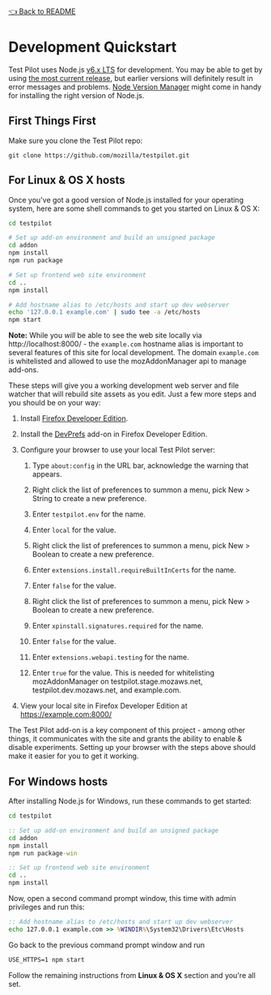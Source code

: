 [👈 Back to README](../../README.md)

# Development Quickstart

Test Pilot uses Node.js [v6.x LTS](https://nodejs.org/dist/latest-v6.x/) for
development. You may be able to get by using
[the most current release](https://nodejs.org/en/download/current/), but
earlier versions will definitely result in error messages and problems. [Node
Version Manager](https://github.com/creationix/nvm/blob/master/README.markdown)
might come in handy for installing the right version of Node.js.

## First Things First

Make sure you clone the Test Pilot repo:

  `git clone https://github.com/mozilla/testpilot.git`

## For Linux & OS X hosts

Once you've got a good version of Node.js installed for your operating system,
here are some shell commands to get you started on Linux & OS X:

```bash
cd testpilot

# Set up add-on environment and build an unsigned package
cd addon
npm install
npm run package

# Set up frontend web site environment
cd ..
npm install

# Add hostname alias to /etc/hosts and start up dev webserver
echo '127.0.0.1 example.com' | sudo tee -a /etc/hosts
npm start
```

**Note:** While you *will* be able to see the web site locally via
http://localhost:8000/ - the `example.com` hostname alias is important to
several features of this site for local development. The domain `example.com`
is whitelisted and allowed to use the mozAddonManager api to manage add-ons.

These steps will give you a working development web server and file
watcher that will rebuild site assets as you edit. Just a few more steps and
you should be on your way:

1. Install [Firefox Developer Edition][devedition].

1. Install the [DevPrefs][] add-on in Firefox Developer Edition.

1. Configure your browser to use your local Test Pilot server:

   1. Type `about:config` in the URL bar, acknowledge the warning that appears.

   1. Right click the list of preferences to summon a menu, pick New > String
      to create a new preference.

   1. Enter `testpilot.env` for the name.

   1. Enter `local` for the value.

   1. Right click the list of preferences to summon a menu, pick New > Boolean
      to create a new preference.

   1. Enter `extensions.install.requireBuiltInCerts` for the name.

   1. Enter `false` for the value.

   1. Right click the list of preferences to summon a menu, pick New > Boolean
      to create a new preference.

   1. Enter `xpinstall.signatures.required` for the name.

   1. Enter `false` for the value.

   1. Enter `extensions.webapi.testing` for the name.

   1. Enter `true` for the value. This is needed for whitelisting mozAddonManager
      on testpilot.stage.mozaws.net, testpilot.dev.mozaws.net, and example.com.

1. View your local site in Firefox Developer Edition at https://example.com:8000/

[devedition]: https://www.mozilla.org/en-US/firefox/developer/
[devprefs]: https://addons.mozilla.org/en-US/firefox/addon/devprefs/

The Test Pilot add-on is a key component of this project - among other things,
it communicates with the site and grants the ability to enable & disable
experiments. Setting up your browser with the steps above should make it easier
for you to get it working.

## For Windows hosts

After installing Node.js for Windows, run these commands to get started:

```cmd
cd testpilot

:: Set up add-on environment and build an unsigned package
cd addon
npm install
npm run package-win

:: Set up frontend web site environment
cd ..
npm install
```

Now, open a second command prompt window, this time with admin privileges and run this:

```cmd
:: Add hostname alias to /etc/hosts and start up dev webserver
echo 127.0.0.1 example.com >> %WINDIR%\System32\Drivers\Etc\Hosts
```

Go back to the previous command prompt window and run

```cmd
USE_HTTPS=1 npm start
```

Follow the remaining instructions from **Linux & OS X** section and you're all set.
